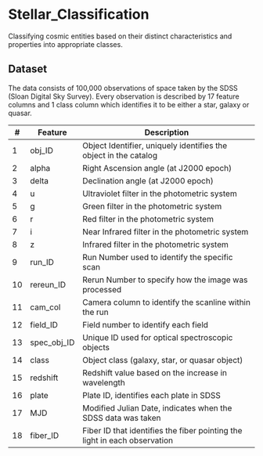 # Stellar_Classification
Classifying cosmic entities based on their distinct characteristics and properties into appropriate classes.


## Dataset
The data consists of 100,000 observations of space taken by the SDSS (Sloan Digital Sky Survey). Every observation is described by 17 feature columns and 1 class column which identifies it to be either a star, galaxy or quasar.


| # | Feature    | Description                                                     |
|---|------------|-----------------------------------------------------------------|
| 1 | obj_ID     | Object Identifier, uniquely identifies the object in the catalog |
| 2 | alpha      | Right Ascension angle (at J2000 epoch)                           |
| 3 | delta      | Declination angle (at J2000 epoch)                               |
| 4 | u          | Ultraviolet filter in the photometric system                    |
| 5 | g          | Green filter in the photometric system                          |
| 6 | r          | Red filter in the photometric system                            |
| 7 | i          | Near Infrared filter in the photometric system                  |
| 8 | z          | Infrared filter in the photometric system                       |
| 9 | run_ID     | Run Number used to identify the specific scan                   |
| 10 | rereun_ID | Rerun Number to specify how the image was processed             |
| 11 | cam_col    | Camera column to identify the scanline within the run           |
| 12 | field_ID   | Field number to identify each field                             |
| 13 | spec_obj_ID | Unique ID used for optical spectroscopic objects                |
| 14 | class      | Object class (galaxy, star, or quasar object)                   |
| 15 | redshift   | Redshift value based on the increase in wavelength              |
| 16 | plate      | Plate ID, identifies each plate in SDSS                         |
| 17 | MJD        | Modified Julian Date, indicates when the SDSS data was taken    |
| 18 | fiber_ID   | Fiber ID that identifies the fiber pointing the light in each observation |
